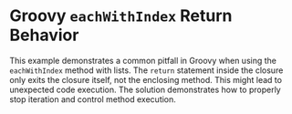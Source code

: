 # Groovy `eachWithIndex` Return Behavior

This example demonstrates a common pitfall in Groovy when using the `eachWithIndex` method with lists.  The `return` statement inside the closure only exits the closure itself, not the enclosing method.  This might lead to unexpected code execution.  The solution demonstrates how to properly stop iteration and control method execution.